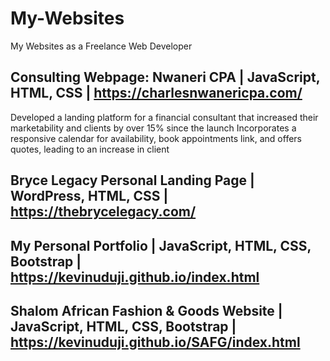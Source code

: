 # My-Websites
My Websites as a Freelance Web Developer

## Consulting Webpage: Nwaneri CPA | JavaScript, HTML, CSS | https://charlesnwanericpa.com/				           	               		          
Developed a landing platform for a financial consultant that increased their marketability and clients by over 15% since the launch
Incorporates a responsive calendar for availability, book appointments link, and offers quotes, leading to an increase in client   

## Bryce Legacy Personal Landing Page | WordPress, HTML, CSS | https://thebrycelegacy.com/

## My Personal Portfolio | JavaScript, HTML, CSS, Bootstrap | https://kevinuduji.github.io/index.html

## Shalom African Fashion & Goods Website | JavaScript, HTML, CSS, Bootstrap | https://kevinuduji.github.io/SAFG/index.html
